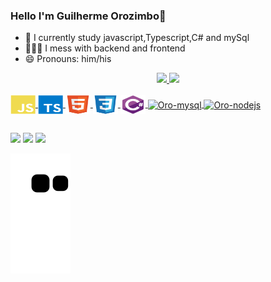 ### Hello I'm Guilherme Orozimbo👋

- 🌱 I currently study javascript,Typescript,C# and mySql
- 👨🏽‍💻 I mess with backend and frontend
- 😄 Pronouns: him/his

<div align="center">
 <a href="https://github.com/guiorozimbo">
 <img height="180em" src="https://github-readme-stats.vercel.app/api?username=guiorozimbo&show_icons=true&theme=dracula&include_all_commits=true&count_private=true"/>
 <img height="180em" src="https://github-readme-stats.vercel.app/api/top-langs/?username=guiorozimbo&layout=compact&langs_count=7&theme=dracula"/>
</div>
  
  <div style="display: inline_block"><br>
  <img align="center" alt="Oro-Js" height="30" width="40" src="https://raw.githubusercontent.com/devicons/devicon/master/icons/javascript/javascript-plain.svg">
  <img align="center" alt="Oro-Ts" height="30" width="40" src="https://raw.githubusercontent.com/devicons/devicon/master/icons/typescript/typescript-plain.svg">
  <img align="center" alt="Oro-HTML" height="30" width="40" src="https://raw.githubusercontent.com/devicons/devicon/master/icons/html5/html5-original.svg">
  <img align="center" alt="Oro-CSS" height="30" width="40" src="https://raw.githubusercontent.com/devicons/devicon/master/icons/css3/css3-original.svg">
  <img align="center" alt="Oro-Csharp" height="30" width="40" src="https://raw.githubusercontent.com/devicons/devicon/master/icons/csharp/csharp-original.svg">
  <img align="center" alt="Oro-mysql"height="50" width="50"src="https://github.com/Thomas-Boi/devicon/blob/master/icons/mysql/mysql-original-wordmark.svg">
   <img align="center" alt="Oro-nodejs" height="60" width="60"  src=https://github.com/Thomas-Boi/devicon/blob/master/icons/nodejs/nodejs-original-wordmark.svg>
</div>
  
 ##
  <div>
     <a href="https://www.instagram.com/guilherme_ramos182/" target="_blank"><img src="https://img.shields.io/badge/-Instagram-%23333?style=for-the-badge&logo=instagram&logoColor=white" target="_blank"></a>
   <a href="mailto:guilhermegv890@gmail.com" ><img src="https://img.shields.io/badge/-Gmail-%23333?style=for-the-badge&logo=gmail&logoColor=white" target="_blank"></a>
    <a href="https://www.linkedin.com/in/guilherme-ramos-b28b6124b" target="_blank"><img src="https://img.shields.io/badge/-LinkedIn-%23333?style=for-the-badge&logo=linkedin&logoColor=white" target="_blank"></a> 
 
  
   ![Snake animation](https://github.com/guiorozimbo/guiorozimbo/blob/output/github-contribution-grid-snake.svg)
   
   </div>
